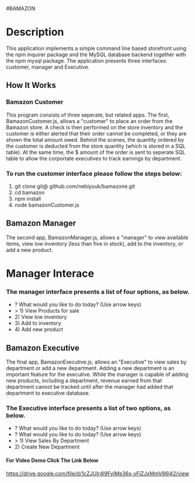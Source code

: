 #BAMAZON
<h1>Description</h1>
<p>This application implements a simple command line based storefront using the npm inquirer package and the MySQL database backend together with the npm mysql package. The application presents three interfaces: customer, manager and Executive.</p>

<h2>How It Works</h2>

<h3>Bamazon Customer</h3>

<p>This program consists of three seperate, but related apps. The first, BamazonCustomer.js, allows a "customer" to place an order from the Bamazon store. A check is then performed on the store inventory and the customer is either alerted that their order cannot be completed, or they are shown the total amount owed. Behind the scenes, the quantity ordered by the customer is deducted from the store quantity (which is stored in a SQL table). At the same time, the $ amount of the order is sent to seperate SQL table to allow the corportate executives to track earnings by department.</p>

<h3>To run the customer interface please follow the steps below:</h3>
<ol>
<li>git clone git@ github.com/nebiyouk/bamazone.git</li>
<li>cd bamazon</li>
<li>npm install</li>
<li>node bamazonCustomer.js</li>
</ol>
<h2>Bamazon Manager</h2>
<p>The second app, BamazonManager.js, allows a "manager" to view available items, view low inventory (less than five in stock), add to the inventory, or add a new product.<p>

<h1>Manager Interace</h1>

<h3>The manager interface presents a list of four options, as below.</h3>

<ul>
  <li> ? What would you like to do today? (Use arrow keys)</li>
  <li> > 1) View Products for sale </li>
  <li>    2) View low inventory</li>
  <li>    3) Add to inventory </li>
  <li>    4) Add new product </li>
 </ul>

<h2>Bamazon Executive</h2>

<p>The final app, BamazonExecutive.js, allows an "Executive" to view sales by department or add a new department. Adding a new department is an important feature for the executive. While the manager is capable of adding new products, including a department, revenue earned from that department cannot be tracked until after the manager had added that department to executive database.</p>

<h3>The Executive interface presents a list of two options, as below.</h3>
<ul>
<li> ? What would you like to do today? (Use arrow keys)</li>
<li> ? What would you like to do today? (Use arrow keys)</li>
<li> > 1) View Sales By Department</li>
<li>    2) Create New Department</li>
</ul>
<h4>For Video Demo Click The Link Below</h4>

https://drive.google.com/file/d/1cZJUIr4l9FyIMe36s-yFiZJxMmV86l42/view
